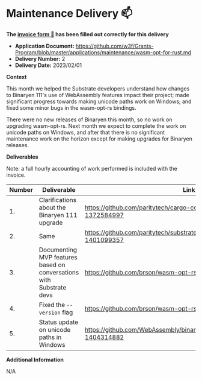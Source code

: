 # Maintenance Delivery :mailbox:

**The [invoice form :pencil:](https://docs.google.com/forms/d/e/1FAIpQLSfmNYaoCgrxyhzgoKQ0ynQvnNRoTmgApz9NrMp-hd8mhIiO0A/viewform) has been filled out correctly for this delivery**  

* **Application Document:** https://github.com/w3f/Grants-Program/blob/master/applications/maintenance/wasm-opt-for-rust.md
* **Delivery Number:** 2
* **Delivery Date:** 2023/02/01


**Context**

This month we helped the Substrate developers understand how changes to Binaryen
111's use of WebAssembly features impact their project; made significant
progress towards making unicode paths work on Windows; and fixed some minor bugs
in the wasm-opt-rs bindings.

There were no new releases of Binaryen this month,
so no work on upgrading wasm-opt-rs.
Next month we expect to complete the work on unicode paths on Windows,
and after that there is no significant maintenance work on the horizon
except for making upgrades for Binaryen releases.

**Deliverables**

Note: a full hourly accounting of work performed is included with the invoice.

| Number | Deliverable | Link | Notes |
| ------------- | ------------- | ------------- |------------- |
| 1. | Clarifications about the Binaryen 111 upgrade | https://github.com/paritytech/cargo-contract/pull/891#issuecomment-1372584997 | |
| 2. | Same | https://github.com/paritytech/substrate/pull/13038#issuecomment-1401099357 | |
| 3. | Documenting MVP features based on conversations with Substrate devs | https://github.com/brson/wasm-opt-rs/pull/130 | |
| 4. | Fixed the `--version` flag | https://github.com/brson/wasm-opt-rs/pull/133 |
| 5. | Status update on unicode paths in Windows | https://github.com/WebAssembly/binaryen/issues/4995#issuecomment-1404314882 | |


**Additional Information**

N/A
